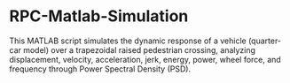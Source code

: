 # RPC-Matlab-Simulation
This MATLAB script simulates the dynamic response of a vehicle (quarter-car model) over a trapezoidal raised pedestrian crossing, analyzing displacement, velocity, acceleration, jerk, energy, power, wheel force, and frequency through Power Spectral Density (PSD).
